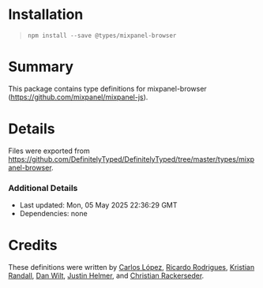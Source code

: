 # Installation
> `npm install --save @types/mixpanel-browser`

# Summary
This package contains type definitions for mixpanel-browser (https://github.com/mixpanel/mixpanel-js).

# Details
Files were exported from https://github.com/DefinitelyTyped/DefinitelyTyped/tree/master/types/mixpanel-browser.

### Additional Details
 * Last updated: Mon, 05 May 2025 22:36:29 GMT
 * Dependencies: none

# Credits
These definitions were written by [Carlos López](https://github.com/karlos1337), [Ricardo Rodrigues](https://github.com/RicardoRodrigues), [Kristian Randall](https://github.com/randak), [Dan Wilt](https://github.com/dwilt), [Justin Helmer](https://github.com/justinhelmer), and [Christian Rackerseder](https://github.com/screendriver).
